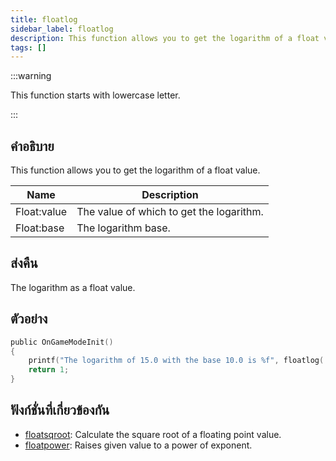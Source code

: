 ```yaml
---
title: floatlog
sidebar_label: floatlog
description: This function allows you to get the logarithm of a float value.
tags: []
---
```


:::warning

This function starts with lowercase letter.

:::

## คำอธิบาย

This function allows you to get the logarithm of a float value.

| Name        | Description                              |
| ----------- | ---------------------------------------- |
| Float:value | The value of which to get the logarithm. |
| Float:base  | The logarithm base.                      |

## ส่งคืน

The logarithm as a float value.

## ตัวอย่าง

```c
public OnGameModeInit()
{
    printf("The logarithm of 15.0 with the base 10.0 is %f", floatlog( 15.0, 10.0 ));
    return 1;
}
```

## ฟังก์ชั่นที่เกี่ยวข้องกัน

- [floatsqroot](floatsqroot): Calculate the square root of a floating point value.
- [floatpower](floatpower): Raises given value to a power of exponent.
